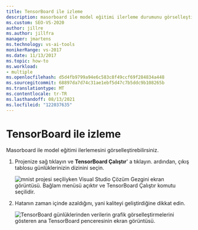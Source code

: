 ```yaml
---
title: TensorBoard ile izleme
description: masorboard ile model eğitimi ilerleme durumunu görselleştirmek için Visual Studio nasıl kullanabileceğinizi öğrenin.
ms.custom: SEO-VS-2020
author: jillre
ms.author: jillfra
manager: jmartens
ms.technology: vs-ai-tools
monikerRange: vs-2017
ms.date: 11/13/2017
ms.topic: how-to
ms.workload:
- multiple
ms.openlocfilehash: d5d4fb9799a94e6c583c8f49ccf69f284834a448
ms.sourcegitcommit: 68897da7d74c31ae1ebf5d47c7b5ddc9b108265b
ms.translationtype: MT
ms.contentlocale: tr-TR
ms.lasthandoff: 08/13/2021
ms.locfileid: "122037635"
---
```

# <a name="monitor-with-tensorboard"></a>TensorBoard ile izleme

Masorboard ile model eğitimi ilerlemesini görselleştirebilirsiniz.

1. Projenize sağ tıklayın ve **TensorBoard Çalıştır**' a tıklayın. ardından, çıkış tablosu günlüklerinizin dizinini seçin.

    ![mnist projesi seçiliyken Visual Studio Çözüm Gezgini ekran görüntüsü. Bağlam menüsü açıktır ve TensorBoard Çalıştır komutu seçilidir.](media/monitor-tensorboard/run-tensorboard.png)

2. Hatanın zaman içinde azaldığını, yani kaliteyi geliştirdiğine dikkat edin.

    ![TensorBoard günlüklerinden verilerin grafik görselleştirmelerini gösteren ana TensorBoard penceresinin ekran görüntüsü.](media/monitor-tensorboard/tensorboard.png)
